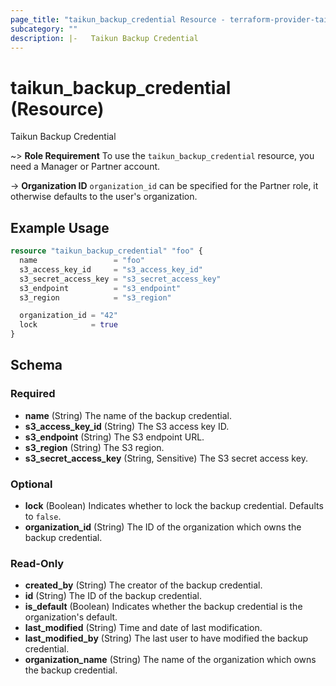 ```yaml
---
page_title: "taikun_backup_credential Resource - terraform-provider-taikun"
subcategory: ""
description: |-   Taikun Backup Credential
---
```


# taikun_backup_credential (Resource)

Taikun Backup Credential

~> **Role Requirement** To use the `taikun_backup_credential` resource, you need a Manager or Partner account.

-> **Organization ID** `organization_id` can be specified for the Partner role, it otherwise defaults to the user's organization.

## Example Usage

```terraform
resource "taikun_backup_credential" "foo" {
  name                 = "foo"
  s3_access_key_id     = "s3_access_key_id"
  s3_secret_access_key = "s3_secret_access_key"
  s3_endpoint          = "s3_endpoint"
  s3_region            = "s3_region"

  organization_id = "42"
  lock            = true
}
```

<!-- schema generated by tfplugindocs -->
## Schema

### Required

- **name** (String) The name of the backup credential.
- **s3_access_key_id** (String) The S3 access key ID.
- **s3_endpoint** (String) The S3 endpoint URL.
- **s3_region** (String) The S3 region.
- **s3_secret_access_key** (String, Sensitive) The S3 secret access key.

### Optional

- **lock** (Boolean) Indicates whether to lock the backup credential. Defaults to `false`.
- **organization_id** (String) The ID of the organization which owns the backup credential.

### Read-Only

- **created_by** (String) The creator of the backup credential.
- **id** (String) The ID of the backup credential.
- **is_default** (Boolean) Indicates whether the backup credential is the organization's default.
- **last_modified** (String) Time and date of last modification.
- **last_modified_by** (String) The last user to have modified the backup credential.
- **organization_name** (String) The name of the organization which owns the backup credential.

